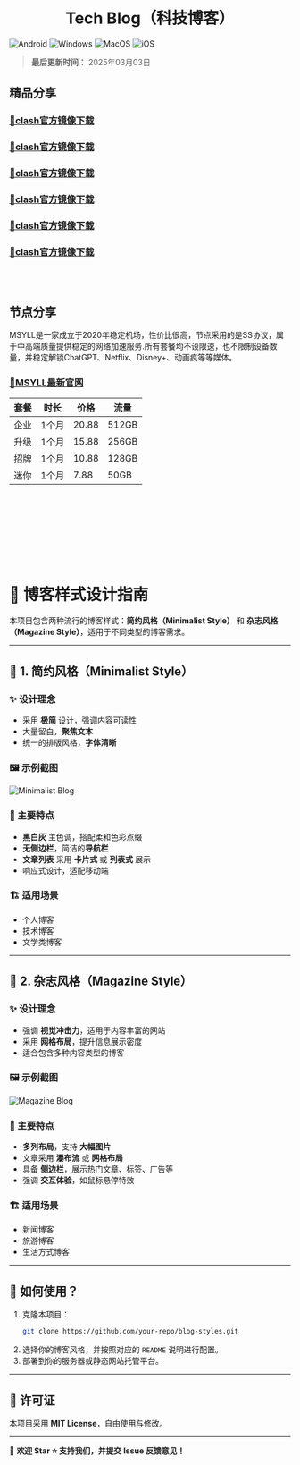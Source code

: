 <h1 align="center">Tech Blog（科技博客）</h1>

![Android](https://img.shields.io/badge/安卓-Android-brightgreen)
![Windows](https://img.shields.io/badge/微软-Windows-blue)
![MacOS](https://img.shields.io/badge/OS-MacOS-lightgrey)
![iOS](https://img.shields.io/badge/苹果-iOS-red)
> ****最后更新时间：**** 2025年03月03日
## 精品分享
### [🚀clash官方镜像下载](https://github.com/wangzai69/ClashX)
### [🚀clash官方镜像下载](https://github.com/wangzai69/ClashX)
### [🚀clash官方镜像下载](https://github.com/wangzai69/ClashX)
### [🚀clash官方镜像下载](https://github.com/wangzai69/ClashX)
### [🚀clash官方镜像下载](https://github.com/wangzai69/ClashX)
### [🚀clash官方镜像下载](https://github.com/wangzai69/ClashX)
<br>
<br>

## 节点分享
MSYLL是一家成立于2020年稳定机场，性价比很高，节点采用的是SS协议，属于中高端质量提供稳定的网络加速服务.所有套餐均不设限速，也不限制设备数量，并稳定解锁ChatGPT、Netflix、Disney+、动画疯等等媒体。
### [🚀MSYLL最新官网](https://122677.top)

| 套餐 | 时长 | 价格 | 流量 |
|------|------|------|------|
| 企业 | 1个月 |20.88 |512GB |
| 升级 | 1个月 |15.88 |256GB |
| 招牌 | 1个月 |10.88 |128GB |
| 迷你 | 1个月 |7.88  |50GB  |
<br>
<br>
<br>
<br>
<br>
<br>
<br>

# 📖 博客样式设计指南

本项目包含两种流行的博客样式：**简约风格（Minimalist Style）** 和 **杂志风格（Magazine Style）**，适用于不同类型的博客需求。

---

## 🎨 1. 简约风格（Minimalist Style）

### ✨ 设计理念
- 采用 **极简** 设计，强调内容可读性
- 大量留白，**聚焦文本**
- 统一的排版风格，**字体清晰**

### 🖼️ 示例截图
![Minimalist Blog](https://via.placeholder.com/800x400?text=Minimalist+Blog)

### 📌 主要特点
- **黑白灰** 主色调，搭配柔和色彩点缀
- **无侧边栏**，简洁的**导航栏**
- **文章列表** 采用 **卡片式** 或 **列表式** 展示
- 响应式设计，适配移动端

### 🏗️ 适用场景
- 个人博客
- 技术博客
- 文学类博客

---

## 📰 2. 杂志风格（Magazine Style）

### ✨ 设计理念
- 强调 **视觉冲击力**，适用于内容丰富的网站
- 采用 **网格布局**，提升信息展示密度
- 适合包含多种内容类型的博客

### 🖼️ 示例截图
![Magazine Blog](https://via.placeholder.com/800x400?text=Magazine+Blog)

### 📌 主要特点
- **多列布局**，支持 **大幅图片**
- 文章采用 **瀑布流** 或 **网格布局**
- 具备 **侧边栏**，展示热门文章、标签、广告等
- 强调 **交互体验**，如鼠标悬停特效

### 🏗️ 适用场景
- 新闻博客
- 旅游博客
- 生活方式博客

---

## 🚀 如何使用？

1. 克隆本项目：
   ```sh
   git clone https://github.com/your-repo/blog-styles.git
   ```
2. 选择你的博客风格，并按照对应的 `README` 说明进行配置。
3. 部署到你的服务器或静态网站托管平台。

---

## 📜 许可证
本项目采用 **MIT License**，自由使用与修改。

---

📢 **欢迎 Star ⭐ 支持我们，并提交 Issue 反馈意见！**
